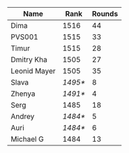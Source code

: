 Name|Rank|Rounds
----|----|------
Dima|1516|44
PVS001|1515|33
Timur |1515|28
Dmitry Kha|1505|27
Leonid Mayer |1505|35
Slava|*1495\**|8
Zhenya|*1491\**|4
Serg|1485|18
Andrey|*1484\**|5
Auri|*1484\**|6
Michael G|1484|13

